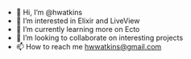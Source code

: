 - 👋 Hi, I’m @hwatkins
- 👀 I’m interested in Elixir and LiveView
- 🌱 I’m currently learning more on Ecto
- 💞️ I’m looking to collaborate on interesting projects
- 📫 How to reach me hwwatkins@gmail.com

<!---
hwatkins/hwatkins is a ✨ special ✨ repository because its `README.md` (this file) appears on your GitHub profile.
You can click the Preview link to take a look at your changes.
--->
